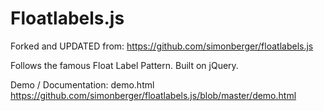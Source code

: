 Floatlabels.js
==============

Forked and UPDATED from: https://github.com/simonberger/floatlabels.js


Follows the famous Float Label Pattern. Built on jQuery.

Demo / Documentation: demo.html 
https://github.com/simonberger/floatlabels.js/blob/master/demo.html